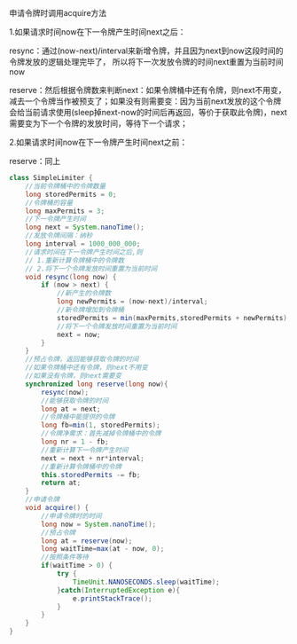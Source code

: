 申请令牌时调用acquire方法

1.如果请求时间now在下⼀令牌产⽣时间next之后：

resync：通过(now-next)/interval来新增令牌，并且因为next到now这段时间的令牌发放的逻辑处理完毕了，
所以将下一次发放令牌的时间next重置为当前时间now

reserve：然后根据令牌数来判断next：如果令牌桶中还有令牌，则next不用变，减去一个令牌当作被预支了；如果没有则需要变：因为当前next发放的这个令牌会给当前请求使用(sleep掉next-now的时间后再返回，等价于获取此令牌)，next需要变为下一个令牌的发放时间，等待下一个请求；

2.如果请求时间now在下⼀令牌产⽣时间next之前：

reserve：同上
```java
class SimpleLimiter {
    //当前令牌桶中的令牌数量
    long storedPermits = 0;
    //令牌桶的容量
    long maxPermits = 3;
    //下⼀令牌产⽣时间
    long next = System.nanoTime();
    //发放令牌间隔：纳秒
    long interval = 1000_000_000;
    //请求时间在下⼀令牌产⽣时间之后,则
	// 1.重新计算令牌桶中的令牌数
	// 2.将下⼀个令牌发放时间重置为当前时间
    void resync(long now) {
        if (now > next) {
			//新产⽣的令牌数
            long newPermits = (now-next)/interval;
			//新令牌增加到令牌桶
            storedPermits = min(maxPermits,storedPermits + newPermits);
			//将下⼀个令牌发放时间重置为当前时间
            next = now;
        }
    }
    //预占令牌，返回能够获取令牌的时间
    //如果令牌桶中还有令牌，则next不用变
    //如果没有令牌，则next需要变
    synchronized long reserve(long now){
        resync(now);
        //能够获取令牌的时间
        long at = next;
		//令牌桶中能提供的令牌
        long fb=min(1, storedPermits);
		//令牌净需求：⾸先减掉令牌桶中的令牌
        long nr = 1 - fb;
		//重新计算下⼀令牌产⽣时间
        next = next + nr*interval;
		//重新计算令牌桶中的令牌
        this.storedPermits -= fb;
        return at;
    }
    //申请令牌
    void acquire() {
		//申请令牌时的时间
        long now = System.nanoTime();
		//预占令牌
        long at = reserve(now);
        long waitTime=max(at - now, 0);
		//按照条件等待
        if(waitTime > 0) {
            try {
                TimeUnit.NANOSECONDS.sleep(waitTime);
            }catch(InterruptedException e){
                e.printStackTrace();
            }
        }
    }
}
```

